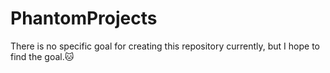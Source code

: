 # PhantomProjects
There is no specific goal for creating this repository currently, but I hope to find the goal.🐱

